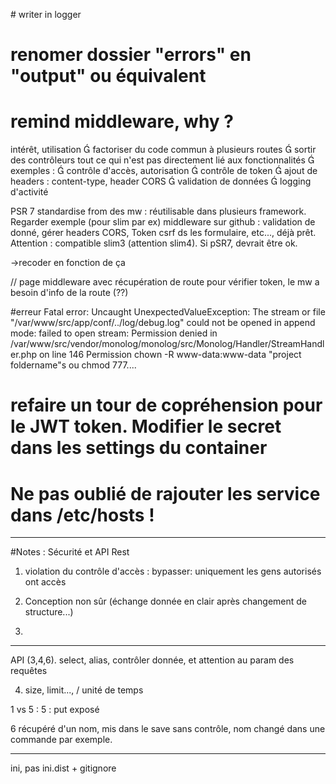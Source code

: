 # writer in logger

# renomer dossier "errors" en "output" ou équivalent

# remind middleware, why ?

intérêt, utilisation
 factoriser du code commun à plusieurs routes
 sortir des contrôleurs tout ce qui n'est pas
directement lié aux fonctionnalités
 exemples :
 contrôle d'accès, autorisation
 contrôle de token
 ajout de headers : content-type, header CORS
 validation de données
 logging d'activité

PSR 7 standardise from des mw : réutilisable dans plusieurs framework.
Regarder exemple (pour slim par ex) middleware sur github : validation de donné, gérer headers CORS, Token csrf ds les formulaire, etc..., déjà prêt. Attention : compatible slim3 (attention slim4). Si pSR7, devrait être ok.

->recoder en fonction de ça

// page middleware avec récupération de route
pour vérifier token, le mw a besoin d'info de la route (??)

#erreur
Fatal error: Uncaught UnexpectedValueException: The stream or file "/var/www/src/app/conf/../log/debug.log" could not be opened in append mode: failed to open stream: Permission denied in /var/www/src/vendor/monolog/monolog/src/Monolog/Handler/StreamHandler.php on line 146
Permission
chown -R www-data:www-data "project foldername"s
ou chmod 777....

# refaire un tour de copréhension pour le JWT token. Modifier le secret dans les settings du container

# Ne pas oublié de rajouter les service dans /etc/hosts !

---

#Notes : Sécurité et API Rest

1. violation du contrôle d'accès : bypasser: uniquement les gens autorisés ont accès

2. Conception non sûr (échange donnée en clair après changement de structure...)

3.

---

API (3,4,6). select, alias, contrôler donnée, et attention au param des requêtes

4. size, limit..., / unité de temps

1 vs 5 : 5 : put exposé

6 récupéré d'un nom, mis dans le save sans contrôle, nom changé dans une commande par exemple.

---

ini, pas ini.dist + gitignore
